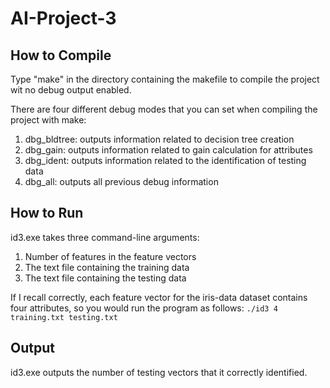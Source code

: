# AI-Project-3

## How to Compile
Type "make" in the directory containing the makefile to compile the project wit no debug output enabled.

There are four different debug modes that you can set when compiling the project with make:
1. dbg\_bldtree: outputs information related to decision tree creation
2. dbg\_gain: outputs information related to gain calculation for attributes
3. dbg\_ident: outputs information related to the identification of testing data
4. dbg\_all: outputs all previous debug information

## How to Run
id3.exe takes three command-line arguments:
1. Number of features in the feature vectors
2. The text file containing the training data
3. The text file containing the testing data

If I recall correctly, each feature vector for the iris-data dataset contains four attributes, so you would run the program as follows: `./id3 4 training.txt testing.txt`

## Output
id3.exe outputs the number of testing vectors that it correctly identified.
